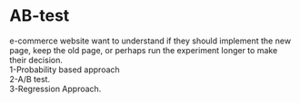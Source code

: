 # AB-test
e-commerce website want to understand if they should implement the new page, keep the old page, or perhaps run the experiment longer to make their decision.  
1-Probability based approach  
2-A/B test.   
3-Regression Approach.
